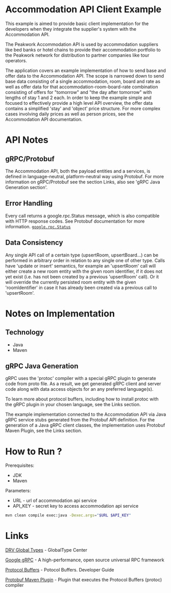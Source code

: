 # Accommodation API Client Example

This example is aimed to provide basic client implementation 
for the developers when they integrate 
the supplier's system with the Accommodation API.

The Peakwork Accommodation API is used by accommodation suppliers like 
bed banks or hotel chains to provide their accommodation portfolio to 
the Peakwork network for distribution to partner companies like tour operators.

The application covers an example implementation of how to send base and
offer data to the Accommodation API. The scope is narrowed down to send 
base data consisting of a single accommodation, room, board and rate as 
well as offer data for that accommodation-room-board-rate combination 
consisting of offers for "tomorrow" and "the day after tomorrow" with 
lengths of stay 1 and 2 each. In order to keep the example simple and 
focused to effectively provide a high level API overview, the offer data 
contains a simplified 'stay' and 'object' price structure. For more 
complex cases involving daily prices as well as person prices, see the 
Accommodation API documentation.


# API Notes

## gRPC/Protobuf 
The Accommodation API, both the payload entities and a services, is defined in 
language-neutral, platform-neutral way using Protobuf. For more 
information on gRPC/Protobuf see the section Links, also see 
'gRPC Java Generation section'.


## Error Handling

Every call returns a google.rpc.Status message, which is also compatible 
with HTTP response codes. See Protobuf documentation for more information.
[`google.rpc.Status`](./src/main/proto/google/rpc/status.proto)

## Data Consistency
 
Any single API call of a certain type (upsertRoom, upsertBoard...) can be 
performed in arbitrary order in relation to any single one of other type. 
Calls have 'update or insert' semantics, for example an 'upsertRoom' call will 
either create a new room entity with the given room identifier, if it 
does not yet exist (i.e. has not been created by a previous 'upsertRoom' 
call). Or it will override the currently persisted room entity with the 
given 'roomIdentifier' in case it has already been created via a 
previous call to 'upsertRoom'.

# Notes on Implementation

## Technology 

* Java
* Maven

## gRPC Java Generation

gRPC uses the 'protoc' compiler with a special gRPC plugin to generate 
code from proto file. As a result, we get generated gRPC client and server code along 
with data access objects for an any preferred language(s).

To learn more about protocol buffers, including how to install protoc with 
the gRPC plugin in your chosen language, see the Links section.

The example implementation connected to the Accommodation API via Java 
gRPC service stubs generated from the Protobuf API definition. For the 
generation of a Java gRPC client classes, the implementation uses
Protobuf Maven Plugin, see the Links section.

 

# How to Run ?

Prerequisites:
* JDK
* Maven


Parameters:
* URL - url of accommodation api service
* API_KEY - secret key to access accommodation api service

```bash
mvn clean compile exec:java -Dexec.args="$URL $API_KEY"
```


# Links

[DRV Global Types](https://globaltypecenter.de/index.php?language=en) - GlobalType Center

[Google gRPC](https://grpc.io) - A high-performance, open source universal RPC framework

[Protocol Buffers](https://developers.google.com/protocol-buffers/docs/overview) - Potocol Buffers. Developer Guide

[Protobuf Maven Plugin](https://github.com/xolstice/protobuf-maven-plugin) - Plugin that executes the Protocol Buffers (protoc) compiler
